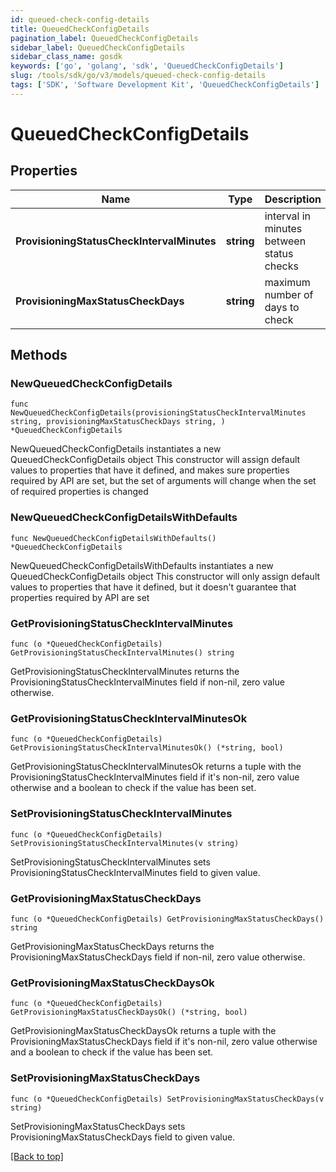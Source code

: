 ```yaml
---
id: queued-check-config-details
title: QueuedCheckConfigDetails
pagination_label: QueuedCheckConfigDetails
sidebar_label: QueuedCheckConfigDetails
sidebar_class_name: gosdk
keywords: ['go', 'golang', 'sdk', 'QueuedCheckConfigDetails'] 
slug: /tools/sdk/go/v3/models/queued-check-config-details
tags: ['SDK', 'Software Development Kit', 'QueuedCheckConfigDetails']
---
```


# QueuedCheckConfigDetails

## Properties

Name | Type | Description | Notes
------------ | ------------- | ------------- | -------------
**ProvisioningStatusCheckIntervalMinutes** |  **string** | interval in minutes between status checks | 
**ProvisioningMaxStatusCheckDays** |  **string** | maximum number of days to check | 

## Methods

### NewQueuedCheckConfigDetails

`func NewQueuedCheckConfigDetails(provisioningStatusCheckIntervalMinutes string, provisioningMaxStatusCheckDays string, ) *QueuedCheckConfigDetails`

NewQueuedCheckConfigDetails instantiates a new QueuedCheckConfigDetails object
This constructor will assign default values to properties that have it defined,
and makes sure properties required by API are set, but the set of arguments
will change when the set of required properties is changed

### NewQueuedCheckConfigDetailsWithDefaults

`func NewQueuedCheckConfigDetailsWithDefaults() *QueuedCheckConfigDetails`

NewQueuedCheckConfigDetailsWithDefaults instantiates a new QueuedCheckConfigDetails object
This constructor will only assign default values to properties that have it defined,
but it doesn't guarantee that properties required by API are set

### GetProvisioningStatusCheckIntervalMinutes

`func (o *QueuedCheckConfigDetails) GetProvisioningStatusCheckIntervalMinutes() string`

GetProvisioningStatusCheckIntervalMinutes returns the ProvisioningStatusCheckIntervalMinutes field if non-nil, zero value otherwise.

### GetProvisioningStatusCheckIntervalMinutesOk

`func (o *QueuedCheckConfigDetails) GetProvisioningStatusCheckIntervalMinutesOk() (*string, bool)`

GetProvisioningStatusCheckIntervalMinutesOk returns a tuple with the ProvisioningStatusCheckIntervalMinutes field if it's non-nil, zero value otherwise
and a boolean to check if the value has been set.

### SetProvisioningStatusCheckIntervalMinutes

`func (o *QueuedCheckConfigDetails) SetProvisioningStatusCheckIntervalMinutes(v string)`

SetProvisioningStatusCheckIntervalMinutes sets ProvisioningStatusCheckIntervalMinutes field to given value.


### GetProvisioningMaxStatusCheckDays

`func (o *QueuedCheckConfigDetails) GetProvisioningMaxStatusCheckDays() string`

GetProvisioningMaxStatusCheckDays returns the ProvisioningMaxStatusCheckDays field if non-nil, zero value otherwise.

### GetProvisioningMaxStatusCheckDaysOk

`func (o *QueuedCheckConfigDetails) GetProvisioningMaxStatusCheckDaysOk() (*string, bool)`

GetProvisioningMaxStatusCheckDaysOk returns a tuple with the ProvisioningMaxStatusCheckDays field if it's non-nil, zero value otherwise
and a boolean to check if the value has been set.

### SetProvisioningMaxStatusCheckDays

`func (o *QueuedCheckConfigDetails) SetProvisioningMaxStatusCheckDays(v string)`

SetProvisioningMaxStatusCheckDays sets ProvisioningMaxStatusCheckDays field to given value.



[[Back to top]](#) 


